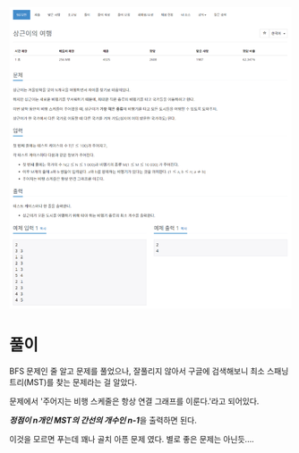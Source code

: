 ![Main09372](./img/Main09372.png)



# 풀이

BFS 문제인 줄 알고 문제를 풀었으나, 잘풀리지 않아서 구글에 검색해보니 최소 스패닝 트리(MST)를 찾는 문제라는 걸 알았다.

문제에서 '주어지는 비행 스케줄은 항상 연결 그래프를 이룬다.'라고 되어있다.

***정점이 n개인 MST의 간선의 개수인 n-1***을 출력하면 된다.

이것을 모르면 푸는데 꽤나 골치 아픈 문제 였다. 별로 좋은 문제는 아닌듯....